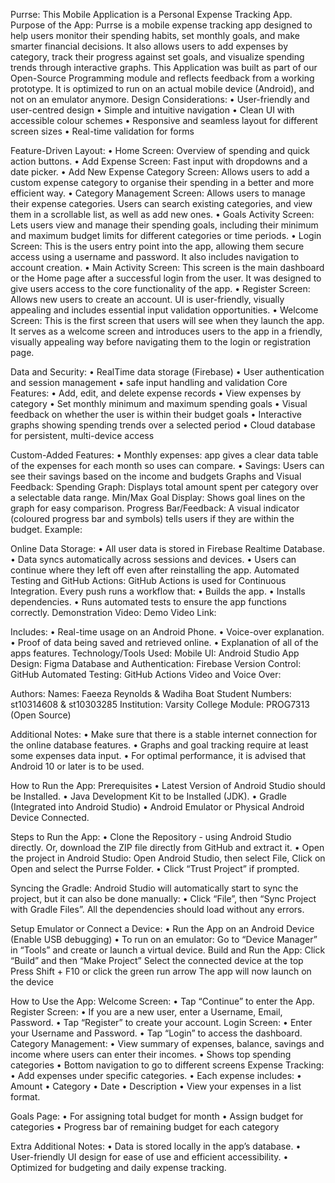   Purrse: This Mobile Application is a Personal Expense Tracking App.
 Purpose of the App:
Purrse is a mobile expense tracking app designed to help users monitor their spending habits, set monthly goals, and make smarter financial decisions. It also allows users to add expenses by category, track their progress against set goals, and visualize spending trends through interactive graphs. 
This Application was built as part of our Open-Source Programming module and reflects feedback from a working prototype. It is optimized to run on an actual mobile device (Android), and not on an emulator anymore. 
 Design Considerations:
•	User-friendly and user-centred design
•	Simple and intuitive navigation
•	Clean UI with accessible colour schemes
•	Responsive and seamless layout for different screen sizes
•	Real-time validation for forms

 Feature-Driven Layout:
•	Home Screen: Overview of spending and quick action buttons. 
•	Add Expense Screen: Fast input with dropdowns and a date picker.
•	Add New Expense Category Screen: Allows users to add a custom expense category to organise their spending in a better and more efficient way. 
•	Category Management Screen: Allows users to manage their expense categories. Users can search existing categories, and view them in a scrollable list, as well as add new ones.
•	Goals Activity Screen: Lets users view and manage their spending goals, including their minimum and maximum budget limits for different categories or time periods. 
•	Login Screen: This is the users entry point into the app, allowing them secure access using a username and password. It also includes navigation to account creation. 
•	Main Activity Screen: This screen is the main dashboard or the Home page after a successful login from the user. It was designed to give users access to the core functionality of the app. 
•	Register Screen: Allows new users to create an account. UI is user-friendly, visually appealing and includes essential input validation opportunities. 
•	Welcome Screen: This is the first screen that users will see when they launch the app. It serves as a welcome screen and introduces users to the app in a friendly, visually appealing way before navigating them to the login or registration page. 

 Data and Security:
•	RealTime data storage (Firebase)
•	User authentication and session management
•	safe input handling and validation
 Core Features:
•	Add, edit, and delete expense records
•	View expenses by category
•	Set monthly minimum and maximum spending goals
•	Visual feedback on whether the user is within their budget goals
•	Interactive graphs showing spending trends over a selected period
•	Cloud database for persistent, multi-device access




 Custom-Added Features:
•	Monthly expenses: app gives a clear data table of the expenses for each month so uses can compare.
•	Savings: Users can see their savings based on the income and budgets
 Graphs and Visual Feedback:
Spending Graph: Displays total amount spent per category over a selectable data range.
Min/Max Goal Display: Shows goal lines on the graph for easy comparison.
Progress Bar/Feedback: A visual indicator (coloured progress bar and symbols) tells users if they are within the budget.
Example: 








 Online Data Storage:
•	All user data is stored in Firebase Realtime Database.
•	Data syncs automatically across sessions and devices.
•	Users can continue where they left off even after reinstalling the app.
 Automated Testing and GitHub Actions:
GitHub Actions is used for Continuous Integration. Every push runs a workflow that:
•	Builds the app.
•	Installs dependencies.
•	Runs automated tests to ensure the app functions correctly. 
 Demonstration Video:
Demo Video Link: 

Includes:
•	Real-time usage on an Android Phone.
•	Voice-over explanation.
•	Proof of data being saved and retrieved online.
•	Explanation of all of the apps features. 
 Technology/Tools Used:
Mobile UI: Android Studio
App Design: Figma
Database and Authentication: Firebase
Version Control: GitHub
Automated Testing: GitHub Actions
Video and Voice Over: 

 Authors:
Names: Faeeza Reynolds & Wadiha Boat
Student Numbers: st10314608 & st10303285
Institution: Varsity College
Module: PROG7313 (Open Source)

 Additional Notes:
•	Make sure that there is a stable internet connection for the online database features.
•	Graphs and goal tracking require at least some expenses data input.
•	For optimal performance, it is advised that Android 10 or later is to be used. 

 How to Run the App:
Prerequisites
•	Latest Version of Android Studio should be Installed.
•	Java Development Kit to be Installed (JDK).
•	Gradle (Integrated into Android Studio)
•	Android Emulator or Physical Android Device Connected. 

 Steps to Run the App:
•	Clone the Repository - using Android Studio directly. Or, download the ZIP file directly from GitHub and extract it.
•	Open the project in Android Studio: Open Android Studio, then select File, Click on Open and select the Purrse Folder. 
•	Click “Trust Project” if prompted.



 Syncing the Gradle:
Android Studio will automatically start to sync the project, but it can also be done manually:
•	Click “File”, then “Sync Project with Gradle Files”.
All the dependencies should load without any errors. 

 Setup Emulator or Connect a Device:
•	Run the App on an Android Device (Enable USB debugging)
•	To run on an emulator: Go to “Device Manager” in “Tools” and create or launch a virtual device.
 Build and Run the App:
Click “Build” and then “Make Project”
Select the connected device at the top
Press Shift + F10 or click the green run arrow 
The app will now launch on the device




 
How to Use the App:
Welcome Screen:
•	Tap “Continue” to enter the App.
Register Screen:
•	If you are a new user, enter a Username, Email, Password.
•	Tap “Register” to create your account.
Login Screen:
•	Enter your Username and Password.
•	Tap “Login” to access the dashboard.
Category Management:
•	View summary of expenses, balance, savings and income where users can enter their incomes.
•	Shows top spending categories 
•	Bottom navigation to go to different screens
Expense Tracking:
•	Add expenses under specific categories.
•	Each expense includes:
•	Amount
•	Category
•	Date
•	Description
•	View your expenses in a list format.

 Goals Page:
•	For assigning total budget for month
•	Assign budget for categories
•	Progress bar of remaining budget for each category

 Extra Additional Notes:
•	Data is stored locally in the app’s database.
•	User-friendly UI design for ease of use and efficient accessibility.
•	Optimized for budgeting and daily expense tracking. 
